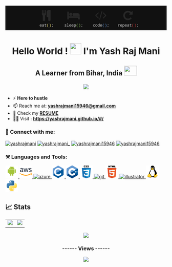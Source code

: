 <a > <img align="center" src="https://github.com/yashrajmani/yashrajmani/blob/main/banner_fin.jpg"/></a>

<h1 align="center">Hello World ! <img src="https://media.giphy.com/media/hvRJCLFzcasrR4ia7z/giphy.gif" width="35px" height="35px"> I'm Yash Raj Mani</h1>
<h2 align="center">A Learner from Bihar, India <img src="https://upload.wikimedia.org/wikipedia/commons/3/3a/Animated-Flag-India.gif" width="40px" height="30px"> </h2>
<h4 align="center">
<img src="https://github.com/yashrajmani/yashrajmani/blob/main/readme_banner.gif" align="center" width="260" height="auto">
  </h4>



- ⚡ **Here to hustle** 
- 📫 Reach me at:  **yashrajmani15946@gmail.com**
- 📄 Check my **[RESUME](https://drive.google.com/file/d/13_PqF6e5EfShzZ-GbTzq8VQphrfB4wGC/view?usp=sharing)**
- 👨‍💻 Visit : **https://yashrajmani.github.io/#/**


<h3 align="left"> 🤝 Connect with me:</h3>
<p align="left">
<a href="https://linkedin.com/in/yashrajmani" target="blank"><img align="center" src="https://raw.githubusercontent.com/rahuldkjain/github-profile-readme-generator/master/src/images/icons/Social/linked-in-alt.svg" alt="yashrajmani" height="30" width="40" /></a>
<a href="https://instagram.com/yashrajmani_" target="blank"><img align="center" src="https://raw.githubusercontent.com/rahuldkjain/github-profile-readme-generator/master/src/images/icons/Social/instagram.svg" alt="yashrajmani_" height="30" width="40" /></a>
<a href="https://www.hackerrank.com/yashrajmani15946" target="blank"><img align="center" src="https://raw.githubusercontent.com/rahuldkjain/github-profile-readme-generator/master/src/images/icons/Social/hackerrank.svg" alt="yashrajmani15946" height="30" width="40" /></a>
<a href="https://auth.geeksforgeeks.org/user/yashrajmani15946" target="blank"><img align="center" src="https://raw.githubusercontent.com/rahuldkjain/github-profile-readme-generator/master/src/images/icons/Social/geeks-for-geeks.svg" alt="yashrajmani15946" height="30" width="40" /></a>
</p>

<h3 align="left"> ⚒️ Languages and Tools:</h3>
<p align="left"> <a href="https://developer.android.com" target="_blank"> <img src="https://raw.githubusercontent.com/devicons/devicon/master/icons/android/android-original-wordmark.svg" alt="android" width="40" height="40"/> </a> <a href="https://aws.amazon.com" target="_blank"> <img src="https://raw.githubusercontent.com/devicons/devicon/master/icons/amazonwebservices/amazonwebservices-original-wordmark.svg" alt="aws" width="40" height="40"/> </a> <a href="https://azure.microsoft.com/en-in/" target="_blank"> <img src="https://www.vectorlogo.zone/logos/microsoft_azure/microsoft_azure-icon.svg" alt="azure" width="40" height="40"/> </a> <a href="https://www.cprogramming.com/" target="_blank"> <img src="https://raw.githubusercontent.com/devicons/devicon/master/icons/c/c-original.svg" alt="c" width="40" height="40"/> </a> <a href="https://www.w3schools.com/cpp/" target="_blank"> <img src="https://raw.githubusercontent.com/devicons/devicon/master/icons/cplusplus/cplusplus-original.svg" alt="cplusplus" width="40" height="40"/> </a> <a href="https://www.w3schools.com/css/" target="_blank"> <img src="https://raw.githubusercontent.com/devicons/devicon/master/icons/css3/css3-original-wordmark.svg" alt="css3" width="40" height="40"/> </a> <a href="https://git-scm.com/" target="_blank"> <img src="https://www.vectorlogo.zone/logos/git-scm/git-scm-icon.svg" alt="git" width="40" height="40"/> </a> <a href="https://www.w3.org/html/" target="_blank"> <img src="https://raw.githubusercontent.com/devicons/devicon/master/icons/html5/html5-original-wordmark.svg" alt="html5" width="40" height="40"/> </a> <a href="https://www.adobe.com/in/products/illustrator.html" target="_blank"> <img src="https://www.vectorlogo.zone/logos/adobe_illustrator/adobe_illustrator-icon.svg" alt="illustrator" width="40" height="40"/> </a> <a href="https://www.linux.org/" target="_blank"> <img src="https://raw.githubusercontent.com/devicons/devicon/master/icons/linux/linux-original.svg" alt="linux" width="40" height="40"/> </a> <a href="https://www.python.org" target="_blank"> <img src="https://raw.githubusercontent.com/devicons/devicon/master/icons/python/python-original.svg" alt="python" width="40" height="40"/> </a> </p>

<!-- 
<p><img align="center" src="https://github-readme-stats.vercel.app/api/top-langs?username=yashrajmani&show_icons=true&locale=en&layout=compact" alt="yashrajmani" /></p>
 -->

<!--
//TODO: add more icons for languages
-->


## 📈 Stats

<table>
<tr>
<td>
<img src="https://github-readme-stats.vercel.app/api?username=yashrajmani&include_all_commits=true&count_private=true&show_icons=true&line_height=20&theme=tokyonight"/>
<td><img src="https://github-readme-stats.vercel.app/api/top-langs?username=yashrajmani&show_icons=true&locale=en&layout=compact&theme=tokyonight" />
</td>
</tr>
</table>
<p align="center">
<img align="center" src="https://github-readme-streak-stats.herokuapp.com/?user=yashrajmani&theme=tokyonight" />
</p>

<h3 align="center">
------ Views ------ 
 </h3>
<p align="center">
<img src="https://profile-counter.glitch.me/yashrajmani/count.svg"></p>
<p>



